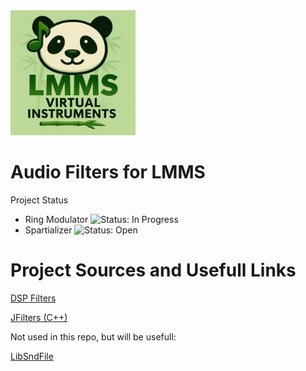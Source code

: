 <img src=".stuff/lmms_virt_logo.png" alt="LMMS Virtual Instruments Logo" width="200" />

# Audio Filters for LMMS

Project Status

* Ring Modulator	![Status: In Progress]( https://img.shields.io/badge/Status-InProgress-yellow )
* Spartializer  	![Status: Open]( https://img.shields.io/badge/Status-Open-gray )

# Project Sources and Usefull Links

[DSP Filters](https://github.com/vinniefalco/DSPFilters)

[JFilters (C++)](https://github.com/Iunusov/JFilters)

Not used in this repo, but will be usefull:

[LibSndFile](https://github.com/libsndfile/libsndfile.git)
